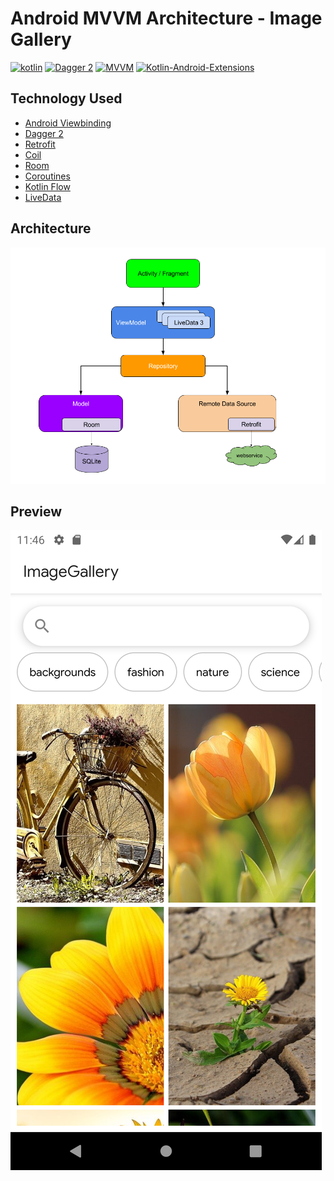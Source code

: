 # Android MVVM Architecture - Image Gallery
[![kotlin](https://img.shields.io/badge/Kotlin-1.4.xxx-orange.svg)](https://kotlinlang.org/) [![Dagger 2](https://img.shields.io/badge/Dagger-2.xx-brightgreen.svg)](https://google.github.io/dagger/) [![MVVM ](https://img.shields.io/badge/Clean--Code-MVVM-brightgreen.svg)](https://github.com/googlesamples/android-architecture) [![Kotlin-Android-Extensions ](https://img.shields.io/badge/Kotlin--Android--Extensions-plugin-red.svg)](https://kotlinlang.org/docs/tutorials/android-plugin.html)

## Technology Used
* [Android Viewbinding](https://developer.android.com/topic/libraries/view-binding)
* [Dagger 2](https://google.github.io/dagger/)
* [Retrofit](https://square.github.io/retrofit/)
* [Coil](https://github.com/coil-kt/coil)
* [Room](https://developer.android.com/training/data-storage/room)
* [Coroutines](https://developer.android.com/kotlin/coroutines)
* [Kotlin Flow](https://developer.android.com/codelabs/advanced-kotlin-coroutines#0)
* [LiveData](https://developer.android.com/topic/libraries/architecture/livedata)

## Architecture
![](https://github.com/SyedAmmarSohail/ImageGallery/blob/master/art/architecture.png)

## Preview
![](https://github.com/SyedAmmarSohail/ImageGallery/blob/master/art/app_picture.png)

